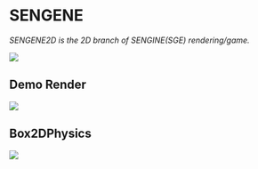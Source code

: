 # SENGENE
*SENGENE2D is the 2D branch of SENGINE(SGE) rendering/game.*

<image src="https://playplex.mtvnimages.com/uri/mgid:arc:content:southpark.intl:f24bd274-ed00-11e0-aca6-0026b9414f30?stage=staging&ep=shared.southpark.global"></image>

## Demo Render
<image src="https://github.com/tic-tacs/SENGENE/blob/2D/Docs/Gifs/first.gif?raw=true"></image>

## Box2DPhysics
<image src="https://github.com/tic-tacs/SENGENE/blob/2D/Docs/Gifs/box2D_demo.gif?raw=true"></image>
